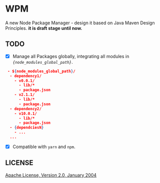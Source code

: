 # WPM
A new Node Package Manager - design it based on Java Maven Design Principles. **it is draft stage until now.**

## TODO
+ [x] Manage all Packages globally, integrating all modules in *`{node_modules_global_path}`*.
```json
 - ${node_modules_global_path}/
  - dependency1/
    - v0.0.1/
      - lib/*
      - package.json
    - v2.1.1/
      - lib/*
      - package.json
  - dependency2/
    - v10.0.1/
      - lib/*
      - package.json
  - {dependciesN}
    - ...
  ...
```
+ [x] Compatible with `yarn` and `npm`.

## LICENSE
[Apache License, Version 2.0, January 2004](https://www.apache.org/licenses/LICENSE-2.0)
